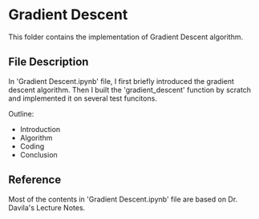# Gradient Descent

This folder contains the implementation of Gradient Descent algorithm.

## File Description
In 'Gradient Descent.ipynb' file, I first briefly introduced the gradient descent algorithm. Then I built the 'gradient_descent' function by scratch and implemented it on several test funcitons.

Outline:
- Introduction
- Algorithm
- Coding
- Conclusion

## Reference
Most of the contents in 'Gradient Descent.ipynb' file are based on Dr. Davila's Lecture Notes.